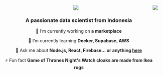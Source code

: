 <img align="right" src="https://visitor-badge.laobi.icu/badge?page_id=myahezz.myahezz" />

<div align="center"> 
  <a herf="https://git.io/typing-svg">
    <img src="https://readme-typing-svg.herokuapp.com/?font=Righteous&size=35&center=true&vCenter=true&width=500&height=70&duration=4000&lines=Hi+There!+👋;+I'm+Wildan+Septian!;" />
</div>

<h3 align="center">A passionate data scientist from Indonesia </h3>
<div align="center">
 
 🔭 I’m currently working on **a marketplace**
 
 🌱 I’m currently learning **Docker, Supabase, AWS**

💬 Ask me about **Node.js, React, Firebase... or anything [here](https://github.com/myahezz/myahezz/issues)**

⚡ Fun fact **Game of Thrones Night's Watch cloaks are made from Ikea rugs**

 </div>
 

